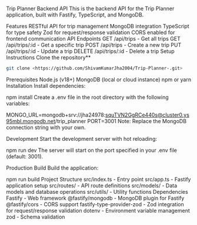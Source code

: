 Trip Planner Backend API
This is the backend API for the Trip Planner application, built with Fastify, TypeScript, and MongoDB.

Features
RESTful API for trip management
MongoDB integration
TypeScript for type safety
Zod for request/response validation
CORS enabled for frontend communication
API Endpoints
GET /api/trips - Get all trips
GET /api/trips/:id - Get a specific trip
POST /api/trips - Create a new trip
PUT /api/trips/:id - Update a trip
DELETE /api/trips/:id - Delete a trip
Setup Instructions
Clone the repository**
   ```bash
   git clone <https://github.com/ShivamKumarJha2004/Trip-Planner-.git>
```
Prerequisites
Node.js (v18+)
MongoDB (local or cloud instance)
npm or yarn
Installation
Install dependencies:

npm install
Create a .env file in the root directory with the following variables:

MONGO_URL=mongodb+srv://jha24978:squTVN2GgRCe440s@cluster0.ys95mbl.mongodb.net/trip_planner
PORT=3001
Note: Replace the MongoDB connection string with your own.

Development
Start the development server with hot reloading:

npm run dev
The server will start on the port specified in your .env file (default: 3001).

Production Build
Build the application:

npm run build
Project Structure
src/index.ts - Entry point
src/app.ts - Fastify application setup
src/routes/ - API route definitions
src/models/ - Data models and database operations
src/utils/ - Utility functions
Dependencies
Fastify - Web framework
@fastify/mongodb - MongoDB plugin for Fastify
@fastify/cors - CORS support
fastify-type-provider-zod - Zod integration for request/response validation
dotenv - Environment variable management
zod - Schema validation
